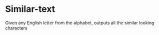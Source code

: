 # Similar-text
Given any English letter from the alphabet, outputs all the similar looking characters

